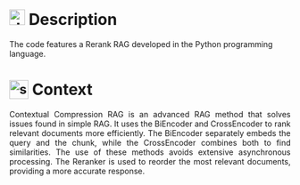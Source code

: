 # <img src="https://github.com/user-attachments/assets/caabfdf0-0f9e-44a3-8200-c6579fe87887" alt="description icon" width="28"> Description
The code features a Rerank RAG developed in the Python programming language.

# <sub><img src="https://github.com/user-attachments/assets/9ba219cf-2434-449e-a031-a5c430eaf2d6" alt="study icon" width="34"></sub> Context
<div align="justify">
Contextual Compression RAG is an advanced RAG method that solves issues found in simple RAG. It uses the BiEncoder and CrossEncoder to rank relevant documents more efficiently. The BiEncoder separately embeds the query and the chunk, while the CrossEncoder combines both to find similarities. The use of these methods avoids extensive asynchronous processing. The Reranker is used to reorder the most relevant documents, providing a more accurate response.
</div>
